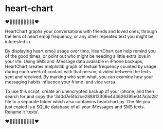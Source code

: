 # heart-chart

❤🧡💛💚💙💜💙💚💛🧡❤



HeartChart graphs your conversations with friends and loved ones, through the lens of heart emoji frequency, or any other repeated text you might be interested in. 

By displaying heart emoji usage over time, HeartChart can help remind you of the good times, or point out who might be needing a little extra love in your life. Using SMS and iMessage data available in iPhone backups, HeartChart creates matplotlib graph of textual frequency counted by usage during each week of contact with that person, divided between the texts sent and received. By marking who sent what, you can examine how your messaging habits influence your friend, and vice versa.

To use this script, create an unencrypted backup of your iphone, and then search for and copy the ‘3d0d7e5fb2ce288813306e4d4636395e047a3d28’ file to a separate folder which also containins heartchart.py. The file you just copied is a SQLite database of all your iMessages and SMS texts. Rename it ‘texts’.


❤🧡💛💚💙💜💙💚💛🧡❤
